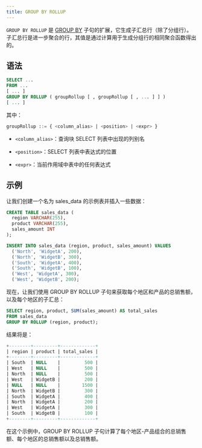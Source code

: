```yaml
---
title: GROUP BY ROLLUP
---
```


`GROUP BY ROLLUP` 是 [GROUP BY](index.md) 子句的扩展，它生成子汇总行（除了分组行）。子汇总行是进一步聚合的行，其值是通过计算用于生成分组行的相同聚合函数得出的。

## 语法

```sql
SELECT ...
FROM ...
[ ... ]
GROUP BY ROLLUP ( groupRollup [ , groupRollup [ , ... ] ] )
[ ... ]
```

其中：
```sql
groupRollup ::= { <column_alias> | <position> | <expr> }
```

- `<column_alias>`：查询块 SELECT 列表中出现的列别名

- `<position>`：SELECT 列表中表达式的位置

- `<expr>`：当前作用域中表中的任何表达式


## 示例

让我们创建一个名为 sales_data 的示例表并插入一些数据：
```sql
CREATE TABLE sales_data (
  region VARCHAR(255),
  product VARCHAR(255),
  sales_amount INT
);

INSERT INTO sales_data (region, product, sales_amount) VALUES
  ('North', 'WidgetA', 200),
  ('North', 'WidgetB', 300),
  ('South', 'WidgetA', 400),
  ('South', 'WidgetB', 100),
  ('West', 'WidgetA', 300),
  ('West', 'WidgetB', 200);
```

现在，让我们使用 GROUP BY ROLLUP 子句来获取每个地区和产品的总销售额，以及每个地区的子汇总：
```sql
SELECT region, product, SUM(sales_amount) AS total_sales
FROM sales_data
GROUP BY ROLLUP (region, product);
```

结果将是：
```sql
+--------+---------+-------------+
| region | product | total_sales |
+--------+---------+-------------+
| South  | NULL    |         500 |
| West   | NULL    |         500 |
| North  | NULL    |         500 |
| West   | WidgetB |         200 |
| NULL   | NULL    |        1500 |
| North  | WidgetB |         300 |
| South  | WidgetA |         400 |
| North  | WidgetA |         200 |
| West   | WidgetA |         300 |
| South  | WidgetB |         100 |
+--------+---------+-------------+
```

在这个示例中，GROUP BY ROLLUP 子句计算了每个地区-产品组合的总销售额、每个地区的总销售额以及总销售额。